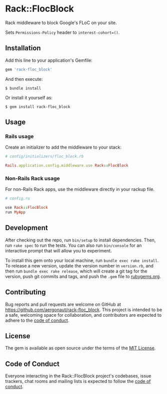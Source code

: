 # Rack::FlocBlock

Rack middleware to block Google's FLoC on your site.

Sets `Permissions-Policy` header to `interest-cohort=()`.

## Installation

Add this line to your application's Gemfile:

```ruby
gem 'rack-floc_block'
```

And then execute:

    $ bundle install

Or install it yourself as:

    $ gem install rack-floc_block

## Usage

### Rails usage

Create an initializer to add the middleware to your stack:

```ruby
# config/initializers/floc_block.rb

Rails.application.config.middleware.use Rack::FlocBlock
```

### Non-Rails Rack usage

For non-Rails Rack apps, use the middleware directly in your rackup file.

```ruby
# config.ru

use Rack::FlocBlock
run MyApp
```

## Development

After checking out the repo, run `bin/setup` to install dependencies. Then, run `rake spec` to run the tests. You can also run `bin/console` for an interactive prompt that will allow you to experiment.

To install this gem onto your local machine, run `bundle exec rake install`. To release a new version, update the version number in `version.rb`, and then run `bundle exec rake release`, which will create a git tag for the version, push git commits and tags, and push the `.gem` file to [rubygems.org](https://rubygems.org).

## Contributing

Bug reports and pull requests are welcome on GitHub at <https://github.com/aergonaut/rack-floc_block>. This project is intended to be a safe, welcoming space for collaboration, and contributors are expected to adhere to the [code of conduct](https://github.com/aergonaut/rack-floc_block/blob/main/CODE_OF_CONDUCT.md).


## License

The gem is available as open source under the terms of the [MIT License](https://opensource.org/licenses/MIT).

## Code of Conduct

Everyone interacting in the Rack::FlocBlock project's codebases, issue trackers, chat rooms and mailing lists is expected to follow the [code of conduct](https://github.com/aergonaut/rack-floc_block/blob/master/CODE_OF_CONDUCT.md).
